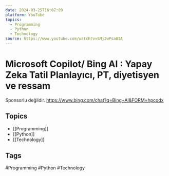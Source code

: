 ```yaml
---
date: 2024-03-25T16:07:09
platform: YouTube
topics:
  - Programming
  - Python
  - Technology
source: https://www.youtube.com/watch?v=SMj2wPsa0IA
---
```

# Microsoft Copilot/ Bing AI : Yapay Zeka Tatil Planlayıcı, PT, diyetisyen ve ressam

Sponsorlu değildir.
https://www.bing.com/chat?q=Bing+AI&FORM=hpcodx

## Topics
- [[Programming]]
- [[Python]]
- [[Technology]]

## Tags
#Programming #Python #Technology